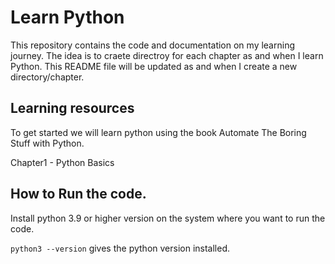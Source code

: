 # Learn Python
This repository contains the code and documentation on my learning journey. The idea is to craete directroy for each chapter as and when I learn Python. This README file will be updated as and when I create a new directory/chapter. 

## Learning resources 
To get started we will learn python using the book Automate The Boring Stuff with Python.

Chapter1 - Python Basics


## How to Run the code.
Install python 3.9 or higher version on the system where you want to run the code.

`python3 --version` gives the python version installed. 
